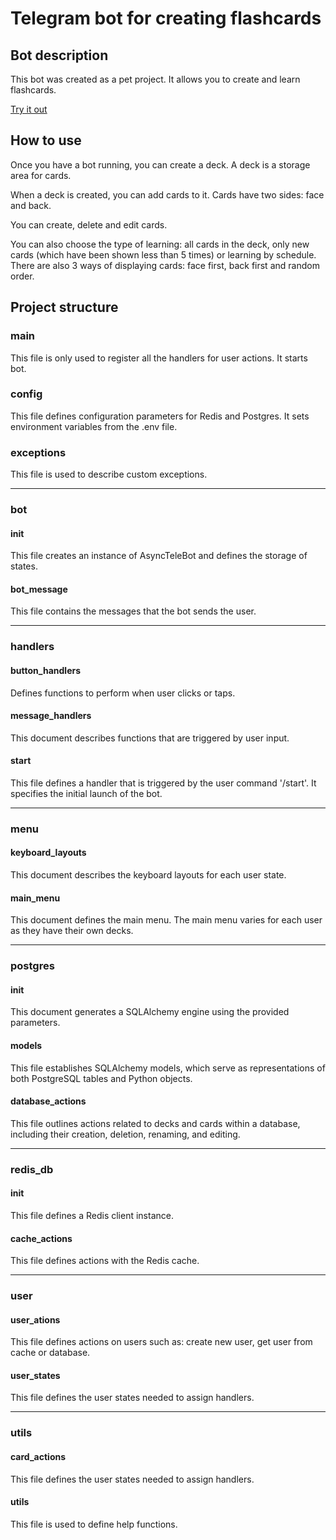 # Telegram bot for creating flashcards

## Bot description
This bot was created as a pet project.
It allows you to create and learn flashcards.

[Try it out](https://t.me/KozhanBot)

## How to use
Once you have a bot running, you can create a deck.
A deck is a storage area for cards.

When a deck is created, you can add cards to it.
Cards have two sides: face and back.

You can create, delete and edit cards.

You can also choose the type of learning: all cards in the deck, only new cards (which have been shown less than 5 times) or learning by schedule.
There are also 3 ways of displaying cards: face first, back first and random order.

## Project structure
### main
This file is only used to register all the handlers for user actions.
It starts bot.

### config
This file defines configuration parameters for Redis and Postgres.
It sets environment variables from the .env file.

### exceptions
This file is used to describe custom exceptions.

---
### bot
#### init
This file creates an
instance of AsyncTeleBot and defines the storage of states.

#### bot_message
This file contains the messages that the bot sends the user.

---
### handlers
#### button_handlers
Defines functions to perform when user clicks or taps.

#### message_handlers
This document describes functions that are triggered by user input.

#### start
This file defines a handler that is triggered by the user command '/start'.
It specifies the initial launch of the bot.

---
### menu
#### keyboard_layouts
This document describes the keyboard layouts for each user state.

#### main_menu
This document defines the main menu.
The main menu varies for each user as they have their own decks.

---
### postgres
#### init
This document generates a SQLAlchemy engine using the provided parameters.

#### models
This file establishes SQLAlchemy models, which serve as representations of both PostgreSQL tables and Python objects.

#### database_actions
This file outlines actions related to decks and cards within a database, including their creation, deletion, renaming, and editing.

---
### redis_db
#### init
This file defines a Redis client instance.

#### cache_actions
This file defines actions with the Redis cache.

---
### user
#### user_ations
This file defines actions on users such as: create new user, get user from cache or database.

#### user_states
This file defines the user states needed to assign handlers.

---
### utils
#### card_actions
This file defines the user states needed to assign handlers.

#### utils
This file is used to define help functions.





